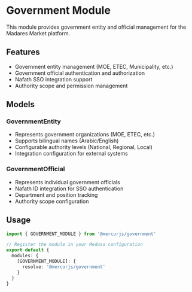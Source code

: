# Government Module

This module provides government entity and official management for the Madares Market platform.

## Features

- Government entity management (MOE, ETEC, Municipality, etc.)
- Government official authentication and authorization
- Nafath SSO integration support
- Authority scope and permission management

## Models

### GovernmentEntity
- Represents government organizations (MOE, ETEC, etc.)
- Supports bilingual names (Arabic/English)
- Configurable authority levels (National, Regional, Local)
- Integration configuration for external systems

### GovernmentOfficial
- Represents individual government officials
- Nafath ID integration for SSO authentication
- Department and position tracking
- Authority scope configuration

## Usage

```typescript
import { GOVERNMENT_MODULE } from '@mercurjs/government'

// Register the module in your Medusa configuration
export default {
  modules: {
    [GOVERNMENT_MODULE]: {
      resolve: '@mercurjs/government'
    }
  }
}
```
